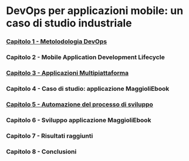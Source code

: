 # DevOps per applicazioni mobile: un caso di studio industriale

### [Capitolo 1 - Metolodologia DevOps](https://github.com/paganellif/DevOps-per-applicazioni-mobile-un-caso-di-studio-industriale/tree/1-metodologia-devops)

### Capitolo 2 - Mobile Application Development Lifecycle

### [Capitolo 3 - Applicazioni Multipiattaforma](https://github.com/paganellif/DevOps-per-applicazioni-mobile-un-caso-di-studio-industriale/tree/3-applicazioni-multipiattaforma)

### Capitolo 4 - Caso di studio: applicazione MaggioliEbook

### [Capitolo 5 - Automazione del processo di sviluppo](https://github.com/paganellif/DevOps-per-applicazioni-mobile-un-caso-di-studio-industriale/tree/5-automazione-del-processo-di-sviluppo)

### Capitolo 6 - Sviluppo applicazione MaggioliEbook

### Capitolo 7 - Risultati raggiunti 

### Capitolo 8 - Conclusioni